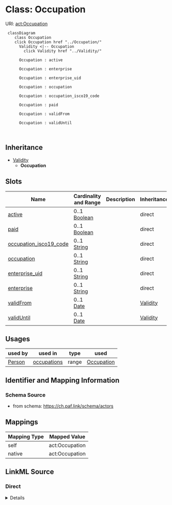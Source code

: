 

# Class: Occupation 



URI: [act:Occupation](https://ch.paf.link/schema/actors/Occupation)





```mermaid
 classDiagram
    class Occupation
    click Occupation href "../Occupation/"
      Validity <|-- Occupation
        click Validity href "../Validity/"
      
      Occupation : active
        
      Occupation : enterprise
        
      Occupation : enterprise_uid
        
      Occupation : occupation
        
      Occupation : occupation_isco19_code
        
      Occupation : paid
        
      Occupation : validFrom
        
      Occupation : validUntil
        
      
```





## Inheritance
* [Validity](Validity.md)
    * **Occupation**



## Slots

| Name | Cardinality and Range | Description | Inheritance |
| ---  | --- | --- | --- |
| [active](active.md) | 0..1 <br/> [Boolean](Boolean.md) |  | direct |
| [paid](paid.md) | 0..1 <br/> [Boolean](Boolean.md) |  | direct |
| [occupation_isco19_code](occupation_isco19_code.md) | 0..1 <br/> [String](String.md) |  | direct |
| [occupation](occupation.md) | 0..1 <br/> [String](String.md) |  | direct |
| [enterprise_uid](enterprise_uid.md) | 0..1 <br/> [String](String.md) |  | direct |
| [enterprise](enterprise.md) | 0..1 <br/> [String](String.md) |  | direct |
| [validFrom](validFrom.md) | 0..1 <br/> [Date](Date.md) |  | [Validity](Validity.md) |
| [validUntil](validUntil.md) | 0..1 <br/> [Date](Date.md) |  | [Validity](Validity.md) |





## Usages

| used by | used in | type | used |
| ---  | --- | --- | --- |
| [Person](Person.md) | [occupations](occupations.md) | range | [Occupation](Occupation.md) |







## Identifier and Mapping Information






### Schema Source


* from schema: https://ch.paf.link/schema/actors




## Mappings

| Mapping Type | Mapped Value |
| ---  | ---  |
| self | act:Occupation |
| native | act:Occupation |






## LinkML Source

<!-- TODO: investigate https://stackoverflow.com/questions/37606292/how-to-create-tabbed-code-blocks-in-mkdocs-or-sphinx -->

### Direct

<details>
```yaml
name: Occupation
from_schema: https://ch.paf.link/schema/actors
is_a: Validity
attributes:
  active:
    name: active
    from_schema: https://ch.paf.link/schema/actors
    rank: 1000
    domain_of:
    - Occupation
    range: boolean
  paid:
    name: paid
    from_schema: https://ch.paf.link/schema/actors
    rank: 1000
    domain_of:
    - Occupation
    range: boolean
  occupation_isco19_code:
    name: occupation_isco19_code
    from_schema: https://ch.paf.link/schema/actors
    rank: 1000
    domain_of:
    - Occupation
  occupation:
    name: occupation
    from_schema: https://ch.paf.link/schema/actors
    rank: 1000
    domain_of:
    - Occupation
  enterprise_uid:
    name: enterprise_uid
    from_schema: https://ch.paf.link/schema/actors
    rank: 1000
    domain_of:
    - Occupation
  enterprise:
    name: enterprise
    from_schema: https://ch.paf.link/schema/actors
    rank: 1000
    domain_of:
    - Occupation

```
</details>

### Induced

<details>
```yaml
name: Occupation
from_schema: https://ch.paf.link/schema/actors
is_a: Validity
attributes:
  active:
    name: active
    from_schema: https://ch.paf.link/schema/actors
    rank: 1000
    alias: active
    owner: Occupation
    domain_of:
    - Occupation
    range: boolean
  paid:
    name: paid
    from_schema: https://ch.paf.link/schema/actors
    rank: 1000
    alias: paid
    owner: Occupation
    domain_of:
    - Occupation
    range: boolean
  occupation_isco19_code:
    name: occupation_isco19_code
    from_schema: https://ch.paf.link/schema/actors
    rank: 1000
    alias: occupation_isco19_code
    owner: Occupation
    domain_of:
    - Occupation
    range: string
  occupation:
    name: occupation
    from_schema: https://ch.paf.link/schema/actors
    rank: 1000
    alias: occupation
    owner: Occupation
    domain_of:
    - Occupation
    range: string
  enterprise_uid:
    name: enterprise_uid
    from_schema: https://ch.paf.link/schema/actors
    rank: 1000
    alias: enterprise_uid
    owner: Occupation
    domain_of:
    - Occupation
    range: string
  enterprise:
    name: enterprise
    from_schema: https://ch.paf.link/schema/actors
    rank: 1000
    alias: enterprise
    owner: Occupation
    domain_of:
    - Occupation
    range: string
  validFrom:
    name: validFrom
    from_schema: https://ch.paf.link/schema/actors
    alias: validFrom
    owner: Occupation
    domain_of:
    - Name
    - Validity
    - ElectoralDistrict
    range: date
  validUntil:
    name: validUntil
    from_schema: https://ch.paf.link/schema/actors
    alias: validUntil
    owner: Occupation
    domain_of:
    - Name
    - Validity
    - ElectoralDistrict
    range: date

```
</details>